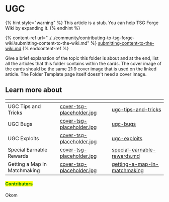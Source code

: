 # UGC

{% hint style="warning" %}
This article is a stub. You can help TSG Forge Wiki by expanding it.
{% endhint %}

{% content-ref url="../../community/contributing-to-tsg-forge-wiki/submitting-content-to-the-wiki.md" %}
[submitting-content-to-the-wiki.md](../../community/contributing-to-tsg-forge-wiki/submitting-content-to-the-wiki.md)
{% endcontent-ref %}



Give a brief explanation of the topic this folder is about and at the end, list all the articles that this folder contains within the cards. The cover image of the cards should be the same 21:9 cover image that is used on the linked article. The Folder Template page itself doesn't need a cover image.



## Learn more about

<table data-view="cards"><thead><tr><th></th><th data-hidden data-card-cover data-type="files"></th><th data-hidden data-card-target data-type="content-ref"></th></tr></thead><tbody><tr><td>UGC Tips and Tricks</td><td><a href="../../.gitbook/assets/cover-tsg-placeholder.jpg">cover-tsg-placeholder.jpg</a></td><td><a href="ugc-tips-and-tricks/">ugc-tips-and-tricks</a></td></tr><tr><td>UGC Bugs</td><td><a href="../../.gitbook/assets/cover-tsg-placeholder.jpg">cover-tsg-placeholder.jpg</a></td><td><a href="ugc-bugs/">ugc-bugs</a></td></tr><tr><td>UGC Exploits</td><td><a href="../../.gitbook/assets/cover-tsg-placeholder.jpg">cover-tsg-placeholder.jpg</a></td><td><a href="ugc-exploits/">ugc-exploits</a></td></tr><tr><td>Special Earnable Rewards</td><td><a href="../../.gitbook/assets/cover-tsg-placeholder.jpg">cover-tsg-placeholder.jpg</a></td><td><a href="ugc-misc/special-earnable-rewards.md">special-earnable-rewards.md</a></td></tr><tr><td>Getting a Map In Matchmaking</td><td><a href="../../.gitbook/assets/cover-tsg-placeholder.jpg">cover-tsg-placeholder.jpg</a></td><td><a href="ugc-misc/getting-a-map-in-matchmaking/">getting-a-map-in-matchmaking</a></td></tr></tbody></table>



#### <mark style="color:green;">Contributors</mark>

Okom
